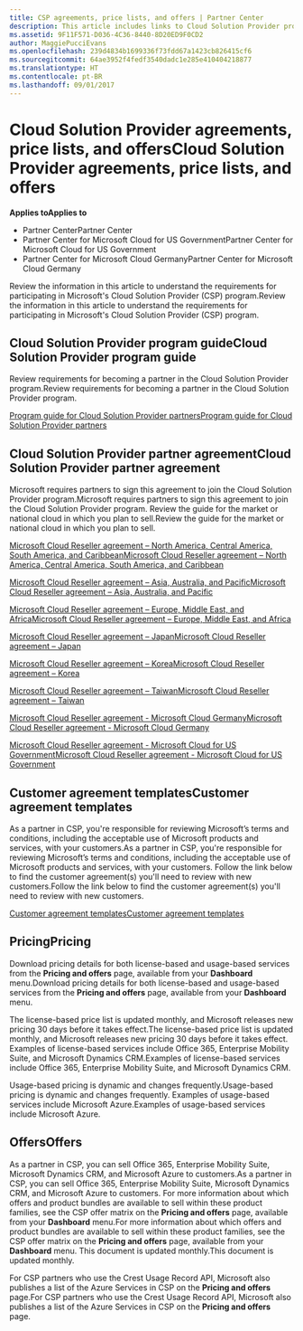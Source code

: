 ```yaml
---
title: CSP agreements, price lists, and offers | Partner Center
description: This article includes links to Cloud Solution Provider program guides, partner agreements, customer agreements, price lists, and offers.
ms.assetid: 9F11F571-D036-4C36-8440-8D20ED9F0CD2
author: MaggiePucciEvans
ms.openlocfilehash: 239d4834b1699336f73fdd67a1423cb826415cf6
ms.sourcegitcommit: 64ae3952f4fedf3540dadc1e285e410404218877
ms.translationtype: HT
ms.contentlocale: pt-BR
ms.lasthandoff: 09/01/2017
---
```

# <a name="cloud-solution-provider-agreements-price-lists-and-offers"></a><span data-ttu-id="56de2-103">Cloud Solution Provider agreements, price lists, and offers</span><span class="sxs-lookup"><span data-stu-id="56de2-103">Cloud Solution Provider agreements, price lists, and offers</span></span>

**<span data-ttu-id="56de2-104">Applies to</span><span class="sxs-lookup"><span data-stu-id="56de2-104">Applies to</span></span>**

-  <span data-ttu-id="56de2-105">Partner Center</span><span class="sxs-lookup"><span data-stu-id="56de2-105">Partner Center</span></span>
-  <span data-ttu-id="56de2-106">Partner Center for Microsoft Cloud for US Government</span><span class="sxs-lookup"><span data-stu-id="56de2-106">Partner Center for Microsoft Cloud for US Government</span></span>
-  <span data-ttu-id="56de2-107">Partner Center for Microsoft Cloud Germany</span><span class="sxs-lookup"><span data-stu-id="56de2-107">Partner Center for Microsoft Cloud Germany</span></span>


<span data-ttu-id="56de2-108">Review the information in this article to understand the requirements for participating in Microsoft's Cloud Solution Provider (CSP) program.</span><span class="sxs-lookup"><span data-stu-id="56de2-108">Review the information in this article to understand the requirements for participating in Microsoft's Cloud Solution Provider (CSP) program.</span></span> 

## <span data-ttu-id="56de2-109"><a href="" id="programguide"></a>Cloud Solution Provider program guide</span><span class="sxs-lookup"><span data-stu-id="56de2-109"><a href="" id="programguide"></a>Cloud Solution Provider program guide</span></span>


<span data-ttu-id="56de2-110">Review requirements for becoming a partner in the Cloud Solution Provider program.</span><span class="sxs-lookup"><span data-stu-id="56de2-110">Review requirements for becoming a partner in the Cloud Solution Provider program.</span></span>

[<span data-ttu-id="56de2-111">Program guide for Cloud Solution Provider partners</span><span class="sxs-lookup"><span data-stu-id="56de2-111">Program guide for Cloud Solution Provider partners</span></span>](http://go.microsoft.com/fwlink/p/?LinkId=617100)

## <span data-ttu-id="56de2-112"><a href="" id="partneragreement"></a>Cloud Solution Provider partner agreement</span><span class="sxs-lookup"><span data-stu-id="56de2-112"><a href="" id="partneragreement"></a>Cloud Solution Provider partner agreement</span></span>


<span data-ttu-id="56de2-113">Microsoft requires partners to sign this agreement to join the Cloud Solution Provider program.</span><span class="sxs-lookup"><span data-stu-id="56de2-113">Microsoft requires partners to sign this agreement to join the Cloud Solution Provider program.</span></span> <span data-ttu-id="56de2-114">Review the guide for the market or national cloud in which you plan to sell.</span><span class="sxs-lookup"><span data-stu-id="56de2-114">Review the guide for the market or national cloud in which you plan to sell.</span></span>

[<span data-ttu-id="56de2-115">Microsoft Cloud Reseller agreement – North America, Central America, South America, and Caribbean</span><span class="sxs-lookup"><span data-stu-id="56de2-115">Microsoft Cloud Reseller agreement – North America, Central America, South America, and Caribbean</span></span>](http://download.microsoft.com/download/2/C/8/2C8CAC17-FCE7-4F51-9556-4D77C7022DF5/MCRA2017_AOC_ENG_Sep20172_CR.pdf)

[<span data-ttu-id="56de2-116">Microsoft Cloud Reseller agreement – Asia, Australia, and Pacific</span><span class="sxs-lookup"><span data-stu-id="56de2-116">Microsoft Cloud Reseller agreement – Asia, Australia, and Pacific</span></span>](http://download.microsoft.com/download/2/C/8/2C8CAC17-FCE7-4F51-9556-4D77C7022DF5/MCRA2017_APOC_ENG_Sep20172_CR.pdf)

[<span data-ttu-id="56de2-117">Microsoft Cloud Reseller agreement – Europe, Middle East, and Africa</span><span class="sxs-lookup"><span data-stu-id="56de2-117">Microsoft Cloud Reseller agreement – Europe, Middle East, and Africa</span></span>](http://download.microsoft.com/download/2/C/8/2C8CAC17-FCE7-4F51-9556-4D77C7022DF5/MCRA2017_EOC_ENG_Sep20172_CR.pdf)

[<span data-ttu-id="56de2-118">Microsoft Cloud Reseller agreement – Japan</span><span class="sxs-lookup"><span data-stu-id="56de2-118">Microsoft Cloud Reseller agreement – Japan</span></span>](http://download.microsoft.com/download/2/C/8/2C8CAC17-FCE7-4F51-9556-4D77C7022DF5/MCRA2017_JPN_ENG_Sep20172_CR.pdf)

[<span data-ttu-id="56de2-119">Microsoft Cloud Reseller agreement – Korea</span><span class="sxs-lookup"><span data-stu-id="56de2-119">Microsoft Cloud Reseller agreement – Korea</span></span>](http://download.microsoft.com/download/2/C/8/2C8CAC17-FCE7-4F51-9556-4D77C7022DF5/MCRA2017_KOR_ENG_Sep20172_CR.pdf)

[<span data-ttu-id="56de2-120">Microsoft Cloud Reseller agreement – Taiwan</span><span class="sxs-lookup"><span data-stu-id="56de2-120">Microsoft Cloud Reseller agreement – Taiwan</span></span>](http://download.microsoft.com/download/2/C/8/2C8CAC17-FCE7-4F51-9556-4D77C7022DF5/MCRA2017_TAI_ENG_Sep20172_CR.pdf)

[<span data-ttu-id="56de2-121">Microsoft Cloud Reseller agreement - Microsoft Cloud Germany</span><span class="sxs-lookup"><span data-stu-id="56de2-121">Microsoft Cloud Reseller agreement - Microsoft Cloud Germany</span></span>](http://download.microsoft.com/download/2/C/8/2C8CAC17-FCE7-4F51-9556-4D77C7022DF5/MCRA2017_EOC_GER_ENG_Sep20172_CR_GermanCloud.pdf)

[<span data-ttu-id="56de2-122">Microsoft Cloud Reseller agreement - Microsoft Cloud for US Government</span><span class="sxs-lookup"><span data-stu-id="56de2-122">Microsoft Cloud Reseller agreement - Microsoft Cloud for US Government</span></span>](http://download.microsoft.com/download/2/C/8/2C8CAC17-FCE7-4F51-9556-4D77C7022DF5/MCRA2017_AOC_USGCC_ENG_Sep20172_CR.pdf)

## <span data-ttu-id="56de2-123"><a href="" id="customeragreementtemplate"></a>Customer agreement templates</span><span class="sxs-lookup"><span data-stu-id="56de2-123"><a href="" id="customeragreementtemplate"></a>Customer agreement templates</span></span>


<span data-ttu-id="56de2-124">As a partner in CSP, you're responsible for reviewing Microsoft’s terms and conditions, including the acceptable use of Microsoft products and services, with your customers.</span><span class="sxs-lookup"><span data-stu-id="56de2-124">As a partner in CSP, you're responsible for reviewing Microsoft’s terms and conditions, including the acceptable use of Microsoft products and services, with your customers.</span></span> <span data-ttu-id="56de2-125">Follow the link below to find the customer agreement(s) you'll need to review with new customers.</span><span class="sxs-lookup"><span data-stu-id="56de2-125">Follow the link below to find the customer agreement(s) you'll need to review with new customers.</span></span> 

[<span data-ttu-id="56de2-126">Customer agreement templates</span><span class="sxs-lookup"><span data-stu-id="56de2-126">Customer agreement templates</span></span>](agreements.md)

## <a name="pricing"></a><span data-ttu-id="56de2-127">Pricing</span><span class="sxs-lookup"><span data-stu-id="56de2-127">Pricing</span></span>


<span data-ttu-id="56de2-128">Download pricing details for both license-based and usage-based services from the **Pricing and offers** page, available from your **Dashboard** menu.</span><span class="sxs-lookup"><span data-stu-id="56de2-128">Download pricing details for both license-based and usage-based services from the **Pricing and offers** page, available from your **Dashboard** menu.</span></span> 

<span data-ttu-id="56de2-129">The license-based price list is updated monthly, and Microsoft releases new pricing 30 days before it takes effect.</span><span class="sxs-lookup"><span data-stu-id="56de2-129">The license-based price list is updated monthly, and Microsoft releases new pricing 30 days before it takes effect.</span></span> <span data-ttu-id="56de2-130">Examples of license-based services include Office 365, Enterprise Mobility Suite, and Microsoft Dynamics CRM.</span><span class="sxs-lookup"><span data-stu-id="56de2-130">Examples of license-based services include Office 365, Enterprise Mobility Suite, and Microsoft Dynamics CRM.</span></span> 

<span data-ttu-id="56de2-131">Usage-based pricing is dynamic and changes frequently.</span><span class="sxs-lookup"><span data-stu-id="56de2-131">Usage-based pricing is dynamic and changes frequently.</span></span> <span data-ttu-id="56de2-132">Examples of usage-based services include Microsoft Azure.</span><span class="sxs-lookup"><span data-stu-id="56de2-132">Examples of usage-based services include Microsoft Azure.</span></span>


## <a name="offers"></a><span data-ttu-id="56de2-133">Offers</span><span class="sxs-lookup"><span data-stu-id="56de2-133">Offers</span></span>


<span data-ttu-id="56de2-134">As a partner in CSP, you can sell Office 365, Enterprise Mobility Suite, Microsoft Dynamics CRM, and Microsoft Azure to customers.</span><span class="sxs-lookup"><span data-stu-id="56de2-134">As a partner in CSP, you can sell Office 365, Enterprise Mobility Suite, Microsoft Dynamics CRM, and Microsoft Azure to customers.</span></span> <span data-ttu-id="56de2-135">For more information about which offers and product bundles are available to sell within these product families, see the CSP offer matrix on the **Pricing and offers** page, available from your **Dashboard** menu.</span><span class="sxs-lookup"><span data-stu-id="56de2-135">For more information about which offers and product bundles are available to sell within these product families, see the CSP offer matrix on the **Pricing and offers** page, available from your **Dashboard** menu.</span></span> <span data-ttu-id="56de2-136">This document is updated monthly.</span><span class="sxs-lookup"><span data-stu-id="56de2-136">This document is updated monthly.</span></span>

<span data-ttu-id="56de2-137">For CSP partners who use the Crest Usage Record API, Microsoft also publishes a list of the Azure Services in CSP on the **Pricing and offers** page.</span><span class="sxs-lookup"><span data-stu-id="56de2-137">For CSP partners who use the Crest Usage Record API, Microsoft also publishes a list of the Azure Services in CSP on the **Pricing and offers** page.</span></span>


